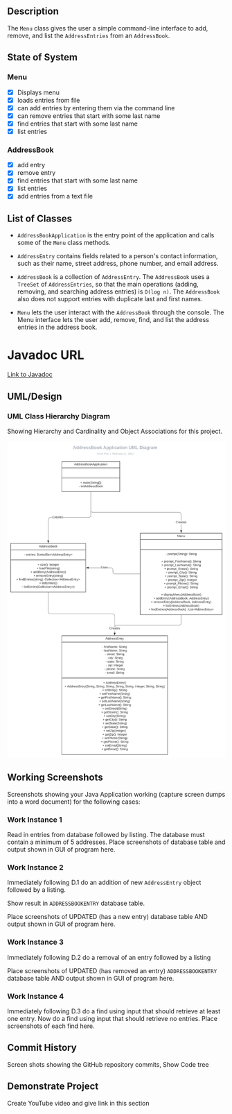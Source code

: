 ## Description

The `Menu` class gives the user a simple command-line interface to add, remove, and list the `AddressEntries` from an `AddressBook`.

## State of System

### Menu
- [x] Displays menu
- [x] loads entries from file
- [x] can add entries by entering them via the command line
- [x] can remove entries that start with some last name
- [x] find entries that start with some last name
- [x] list entries

### AddressBook
- [x] add entry
- [x] remove entry
- [x] find entries that start with some last name
- [x] list entries
- [x] add entries from a text file

## List of Classes

* `AddressBookApplication` is the entry point of the application and calls some of the `Menu` class methods.

* `AddressEntry` contains fields related to a person's contact information, such as their name, street address, phone number, and email address.

* `AddressBook` is a collection of `AddressEntry`. The `AddressBook` uses a `TreeSet` of `AddressEntries`, so that the main operations (adding, removing, and searching address entries) is `O(log n)`. The `AddressBook` also does not support entries with duplicate last and first names.

* `Menu` lets the user interact with the `AddressBook` through the console. The Menu interface lets the user add, remove, find, and list the address entries in the address book.

# Javadoc URL

[Link to Javadoc](https://lordarugula.github.io/AddressBook/docs/index.html)

## UML/Design

### UML Class Hierarchy Diagram
Showing Hierarchy and Cardinality and Object Associations for this project.

![Address Book Application UML diagram](https://github.com/LordArugula/AddressBook/blob/gh-pages/Address%20UML.svg)

## Working Screenshots

Screenshots showing your Java Application working (capture screen dumps into a word document) for the following cases:

### Work Instance 1

Read in entries from database followed by listing. The database must contain a minimum of 5 addresses. Place screenshots of database table and output shown in GUI of program here.

### Work Instance 2

Immediately following D.1 do an addition of new `AddressEntry` object followed by a listing.

Show result in `ADDRESSBOOKENTRY` database table.

Place screenshots of UPDATED (has a new entry) database table AND output shown in GUI of program here.

### Work Instance 3

Immediately following D.2 do a removal of an entry followed by a listing

Place screenshots of UPDATED (has removed an entry) `ADDRESSBOOKENTRY` database table AND output shown in GUI of program here.

### Work Instance 4

Immediately following D.3 do a find using input that should retrieve at least one entry. Now do a find using input that should retrieve no entries. Place screenshots of each find here.

## Commit History
Screen shots showing the GitHub repository commits, Show Code tree

## Demonstrate Project
Create YouTube video and give link in this section
